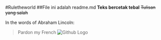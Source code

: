 #Ruletheworld
##File ini adalah readme.md
**Teks bercetak tebal**
~~Tulisan yang salah~~

In the words of Abraham Lincoln:

> Pardon my French
![Github Logo](https://wasin.io/wp-content/uploads/2015/05/showimage.png)